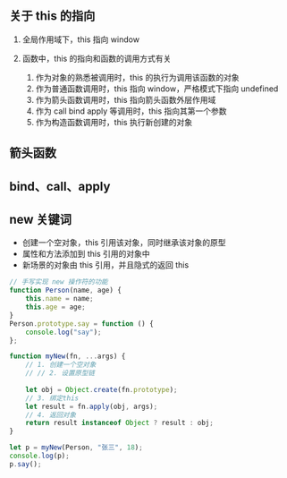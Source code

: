 ## 关于 this 的指向

1. 全局作用域下，this 指向 window

2. 函数中，this 的指向和函数的调用方式有关
   1. 作为对象的熟悉被调用时，this 的执行为调用该函数的对象
   2. 作为普通函数调用时，this 指向 window，严格模式下指向 undefined
   3. 作为箭头函数调用时，this 指向箭头函数外层作用域
   4. 作为 call bind apply 等调用时，this 指向其第一个参数
   5. 作为构造函数调用时，this 执行新创建的对象





## 箭头函数



## bind、call、apply



## new 关键词

- 创建一个空对象，this 引用该对象，同时继承该对象的原型
- 属性和方法添加到 this 引用的对象中
- 新场景的对象由 this 引用，并且隐式的返回 this



```js
// 手写实现 new 操作符的功能
function Person(name, age) {
    this.name = name;
    this.age = age;
}
Person.prototype.say = function () {
    console.log("say");
};

function myNew(fn, ...args) {
    // 1. 创建一个空对象
    // // 2. 设置原型链
   
    let obj = Object.create(fn.prototype);
    // 3. 绑定this
    let result = fn.apply(obj, args);
    // 4. 返回对象
    return result instanceof Object ? result : obj;
}

let p = myNew(Person, "张三", 18);
console.log(p);
p.say();
```






